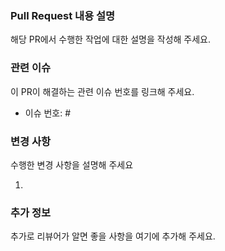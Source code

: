 ### Pull Request 내용 설명

해당 PR에서 수행한 작업에 대한 설명을 작성해 주세요.

### 관련 이슈

이 PR이 해결하는 관련 이슈 번호를 링크해 주세요.

- 이슈 번호: #

### 변경 사항

수행한 변경 사항을 설명해 주세요

1.

### 추가 정보

추가로 리뷰어가 알면 좋을 사항을 여기에 추가해 주세요.
